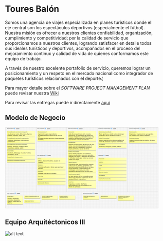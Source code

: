 # Toures Balón
Somos una agencia de viajes especializada en planes turísticos donde el eje central son los espectáculos deportivos (especialmente el fútbol). Nuestra misión es ofrecer a nuestros clientes confiabilidad, organización, cumplimiento y competitividad; por la calidad de servicio que proporcionamos a nuestros clientes, logrando satisfacer en detalle todos sus ideales turísticos y deportivos, acompañados en el proceso del mejoramiento continuo y calidad de vida de quienes conformamos este equipo de trabajo.

A través de nuestro excelente portafolio de servicio, queremos lograr un posicionamiento y un respeto en el mercado nacional como integrador de paquetes turísticos relacionados con el deporte.)

Para mayor detalle sobre el _SOFTWARE PROJECT MANAGEMENT PLAN_ puede revisar nuestra [Wiki](https://github.com/IngSwEspec2030/TouresBalon/wiki)

Para revisar las entregas puede ir directamente [aquí](https://github.com/IngSwEspec2030/TouresBalon/wiki/Entregas)

## Modelo de Negocio
![alt text](https://github.com/jsvq85/imagenes/blob/master/canvas.png?raw=true)

## Equipo Arquitéctonicos III
![alt text](https://github.com/germancubillos/holamundo/blob/master/EquipoArquitectonicos3.jpg?raw=true)
